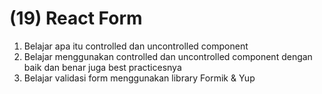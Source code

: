 # (19) React Form

1. Belajar apa itu controlled dan uncontrolled component
2. Belajar menggunakan controlled dan uncontrolled component dengan baik dan benar juga best practicesnya
3. Belajar validasi form menggunakan library Formik & Yup
